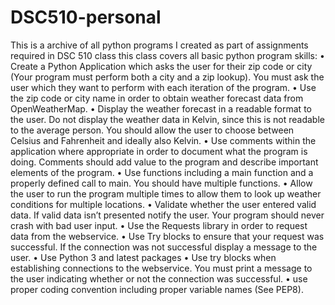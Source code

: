 # DSC510-personal
This is a archive of all python programs I created as part of assignments required in DSC 510 class
this class covers all basic python program skills:
•	Create a Python Application which asks the user for their zip code or city (Your program must perform both a city and a zip lookup). You must ask the user which they want to perform with each iteration of the program.
•	Use the zip code or city name in order to obtain weather forecast data from OpenWeatherMap.
•	Display the weather forecast in a readable format to the user. Do not display the weather data in Kelvin, since this is not readable to the average person.  You should allow the user to choose between Celsius and Fahrenheit and ideally also Kelvin.
•	Use comments within the application where appropriate in order to document what the program is doing. Comments should add value to the program and describe important elements of the program.
•	Use functions including a main function and a properly defined call to main. You should have multiple functions.
•	Allow the user to run the program multiple times to allow them to look up weather conditions for multiple locations.
•	Validate whether the user entered valid data. If valid data isn’t presented notify the user. Your program should never crash with bad user input.
•	Use the Requests library in order to request data from the webservice.
•	Use Try blocks to ensure that your request was successful. If the connection was not successful display a message to the user.
•	Use Python 3 and latest packages
•	Use try blocks when establishing connections to the webservice. You must print a message to the user indicating whether or not the connection was successful.
•	use proper coding convention including proper variable names (See PEP8).
